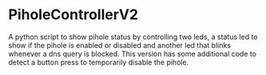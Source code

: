 # PiholeControllerV2
A python script to show pihole status by controlling two leds, a status led to show if the pihole is enabled or disabled and another led that blinks whenever a dns query is blocked. This version has some additional code to detect a button press to temporarily disable the pihole.
